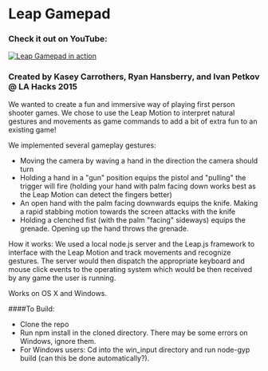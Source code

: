 # Leap Gamepad

### Check it out on YouTube:
[![Leap Gamepad in action](http://img.youtube.com/vi/DYLsE7Klp_I/0.jpg)](http://www.youtube.com/watch?v=DYLsE7Klp_I)

### Created by Kasey Carrothers, Ryan Hansberry, and Ivan Petkov @ LA Hacks 2015

We wanted to create a fun and immersive way of playing first person shooter games. We chose to use the Leap Motion to interpret natural gestures and movements as game commands to add a bit of extra fun to an existing game!

We implemented several gameplay gestures:

* Moving the camera by waving a hand in the direction the camera should turn
* Holding a hand in a "gun" position equips the pistol and "pulling" the trigger will fire (holding your hand with palm facing down works best as the Leap Motion can detect the fingers better)
* An open hand with the palm facing downwards equips the knife. Making a rapid stabbing motion towards the screen attacks with the knife
* Holding a clenched fist (with the palm "facing" sideways) equips the grenade. Opening up the hand throws the grenade.

How it works:
We used a local node.js server and the Leap.js framework to interface with the Leap Motion and track movements and recognize gestures. The server would then dispatch the appropriate keyboard and mouse click events to the operating system which would be then received by any game the user is running.

Works on OS X and Windows.

####To Build:
* Clone the repo
* Run npm install in the cloned directory. There may be some errors on Windows, ignore them.
* For Windows users: Cd into the win_input directory and run node-gyp build (can this be done automatically?).

